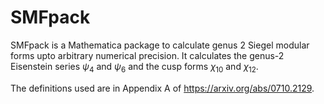 SMFpack
===============

SMFpack is a Mathematica package to calculate genus 2 Siegel modular forms upto arbitrary numerical precision. It calculates the genus-2 Eisenstein series $\psi_{4}$ 
and $\psi_{6}$ and 
the cusp forms $\chi_{10}$ 
and $\chi_{12}$.

The definitions used are in Appendix A of 
https://arxiv.org/abs/0710.2129. 
